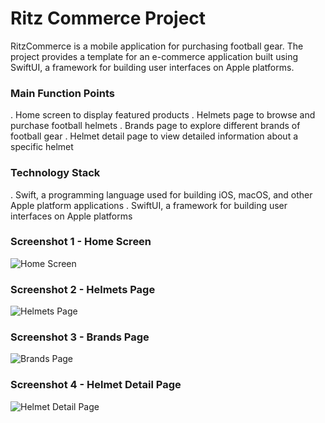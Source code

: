 # Ritz Commerce Project

RitzCommerce is a mobile application for purchasing football gear. The project provides a template for an e-commerce application built using SwiftUI, a framework for building user interfaces on Apple platforms.

### Main Function Points
. Home screen to display featured products
. Helmets page to browse and purchase football helmets
. Brands page to explore different brands of football gear
. Helmet detail page to view detailed information about a specific helmet

### Technology Stack
. Swift, a programming language used for building iOS, macOS, and other Apple platform applications
. SwiftUI, a framework for building user interfaces on Apple platforms

### Screenshot 1 - Home Screen
![Home Screen](https://github.com/MonicaKennedy92/RitzCommerce/blob/main/Simulator%20Screenshot%20-%20iPhone%2015%20-%202024-09-27%20at%2022.44.01.png)

### Screenshot 2 - Helmets Page
![Helmets Page](https://github.com/MonicaKennedy92/RitzCommerce/blob/main/Simulator%20Screenshot%20-%20iPhone%2015%20-%202024-09-27%20at%2022.44.09.png)

### Screenshot 3 - Brands Page
![Brands Page](https://github.com/MonicaKennedy92/RitzCommerce/blob/main/Simulator%20Screenshot%20-%20iPhone%2015%20-%202024-09-27%20at%2022.56.09.png)

### Screenshot 4 - Helmet Detail Page
![Helmet Detail Page](https://github.com/MonicaKennedy92/RitzCommerce/blob/main/Simulator%20Screenshot%20-%20iPhone%2015%20-%202024-09-27%20at%2022.44.22.png)
